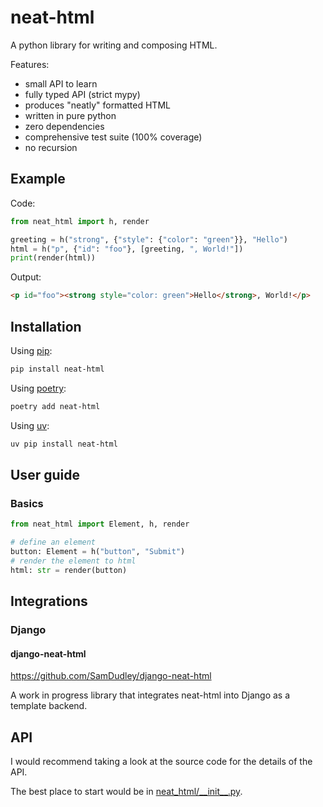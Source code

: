 # neat-html

A python library for writing and composing HTML.

Features:

- small API to learn
- fully typed API (strict mypy)
- produces "neatly" formatted HTML
- written in pure python
- zero dependencies
- comprehensive test suite (100% coverage)
- no recursion

## Example

Code:

```python
from neat_html import h, render

greeting = h("strong", {"style": {"color": "green"}}, "Hello")
html = h("p", {"id": "foo"}, [greeting, ", World!"])
print(render(html))
```

Output:

```html
<p id="foo"><strong style="color: green">Hello</strong>, World!</p>
```

## Installation

Using [pip](https://pip.pypa.io/en/stable/):

```bash
pip install neat-html
```

Using [poetry](https://python-poetry.org/):

```bash
poetry add neat-html
```

Using [uv](https://github.com/astral-sh/uv):

```bash
uv pip install neat-html
```

## User guide

### Basics

```python
from neat_html import Element, h, render

# define an element
button: Element = h("button", "Submit")
# render the element to html
html: str = render(button)
```

## Integrations

### Django

#### django-neat-html

https://github.com/SamDudley/django-neat-html

A work in progress library that integrates neat-html into Django as a template backend.

## API

I would recommend taking a look at the source code for the details of the API.

The best place to start would be in [neat_html/\_\_init\_\_.py](neat_html/__init__.py).
